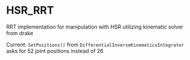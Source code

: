 # HSR_RRT
RRT implementation for manipulation with HSR utilizing kinematic solver from drake

Current: ```SetPositions()``` from ```DifferentialInverseKinematicsIntegrator``` asks for 52 joint positions instead of 26